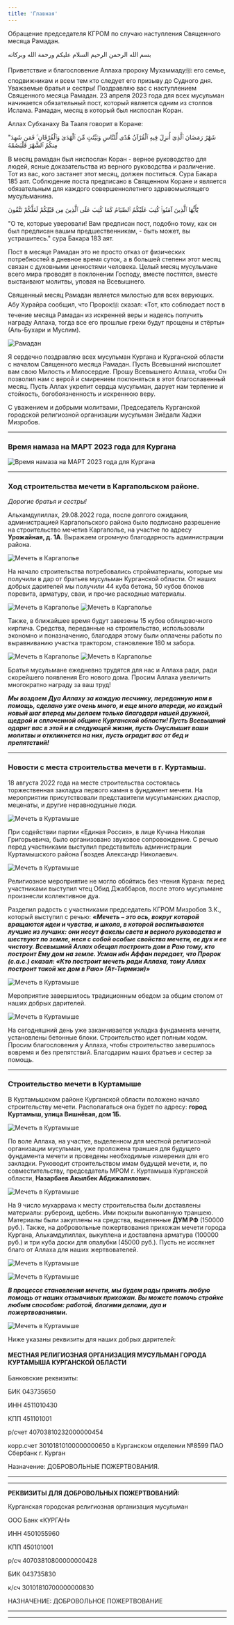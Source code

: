 ```yaml
---
title: 'Главная'
---
```


Обращение председателя КГРОМ по случаю наступления Священного месяца Рамадан.

بسم الله الرحمن الرحيم
السلام عليكم ورحمة الله وبركاته

Приветствие и благословение Аллаха пророку Мухаммадуﷺ его семье, сподвижникам и всем тем кто следует его призыву до Судного дня.
Уважаемые братья и сестры! Поздравляю вас с наступлением Священного месяца Рамадан.
23 апреля 2023 года для всех мусульман начинается обязательный пост, который является одним из столпов Ислама.
Рамадан, месяц в который был ниспослан Коран.

Аллах Субханаху Ва Тааля говорит в Коране:


"شَهْرُ رَمَضَانَ ٱلَّذِىٓ أُنزِلَ فِيهِ ٱلْقُرْآنُ هُدًى لِّلنَّاسِ وَبَيِّنَٰتٍ مِّنَ ٱلْهُدَىٰ وَٱلْفُرْقَانِ ۚ فَمَن شَهِدَ مِنكُمُ ٱلشَّهْرَ فَلْيَصُمْهُ 

В месяц рамадан был ниспослан Коран - верное руководство для людей, ясные доказательства из верного руководства и различение. Тот из вас, кого застанет этот месяц, должен поститься. Сура Бакара 185 аят.
Соблюдение поста предписано в Священном Коране и является обязательным для каждого совершеннолетнего здравомыслящего мусульманина. 


يَٰٓأَيُّهَا ٱلَّذِينَ آمَنُوا۟ كُتِبَ عَلَيْكُمُ ٱلصِّيَامُ كَمَا كُتِبَ عَلَى ٱلَّذِينَ مِن قَبْلِكُمْ لَعَلَّكُمْ تَتَّقُونَ


"О те, которые уверовали! Вам предписан пост, подобно тому, как он был предписан вашим предшественникам, - быть может, вы устрашитесь." сура Бакара 183 аят. 

Пост в месяце Рамадан это не просто отказ от физических потребностей в дневное время суток, а в большей степени этот месяц связан с духовными ценностями человека. 
Целый месяц мусульмане всего мира проводят в поклонении Господу, вместе постятся, вместе выстаивают молитвы, уповая на Всевышнего. 

Священный месяц Рамадан является милостью для всех верующих. 
Абу Хурайра сообщил, что Пророкﷺ сказал: «Тот, кто соблюдает пост в течение месяца Рамадан из искренней веры и надеясь получить награду Аллаха, тогда все его прошлые грехи будут прощены и стёрты» (Аль-Бухари и Муслим). 

![Рамадан](./index/Дуа1.jpg)

Я сердечно поздравляю всех мусульман Кургана и Курганской области с началом Священного месяца Рамадан. Пусть Всевышний ниспошлет вам свою Милость и Милосердие. 
Прошу Всевышнего Аллаха, чтобы Он позволил нам с верой и смирением поклоняться в этот благославенный месяц. 
Пусть Аллах укрепит сердца мусульман, дарует нам терпение и стойкость, богобоязненность и искреннюю веру.

С уважением и добрыми молитвами, Председатель Курганской городской религиозной организации мусульман Зиёдали Хаджи Мизробов.

---

### Время намаза на МАРТ 2023 года для Кургана

![Время намаза на МАРТ 2023 года для Кургана](./index/03.23.jpg)


---


### Ход строительства мечети в Каргапольском районе.

*Дорогие братья и сестры!*

Альхамдулиллах, 29.08.2022 года, после долгого ожидания, администрацией Каргапольского района было подписано разрешение на строительство мечетив Каргаполье, на участке 
по адресу **Урожайная, д. 1А**. Выражаем огромную благодарность администрации района.

![Мечеть в Каргаполье](./index/проект-куртамыш.jpg)

На начало строительства потребовались стройматериалы, которые мы получили в дар от братьев мусульман Курганской области. От наших добрых дарителей мы получили  44 куба бетона, 50 кубов блоков поревита, арматуру, сваи, и прочие расходные материалы. 

![Мечеть в Каргаполье](./index/основа-куртамыш.jpg)
![Мечеть в Каргаполье](./index/опалубка-куртамыш.jpg)

Также, в ближайшее время будут завезены 15 кубов облицовочного кирпича.
Средства, переданные на строительство, использовали экономно и поназначению, благодаря этому были оплачены работы по выравниванию участка трактором, становление 180 м 
забора.

![Мечеть в Каргаполье](./index/фундамент-куртамыш.jpg)
![Мечеть в Каргаполье](./index/материалы-куртамыш.jpg)


Братья мусульмане ежедневно трудятся для нас и Аллаха ради, ради скорейшего появления Его нового дома. Просим Аллаха увеличить многократно награду за ваш труд!

***Мы воздаем Дуа Аллаху за каждую песчинку, переданную нам в помощь, сделано уже очень много, и еще много впереди, но каждый новый шаг вперед мы делаем только 
благодаря нашей дружной, щедрой и сплоченной общине Курганской области! Пусть Всевышний одарит вас в этой и в следующей жизни, пусть Онуслышит ваши молитвы и 
откликнется на них, пусть оградит вас от бед и препятствий!***

---

### Новости с места строительства мечети в г. Куртамыш.

18 августа 2022 года на месте строительства состоялась торжественная закладка первого камня в фундамент мечети. На мероприятии присутствовали представители 
мусульманских диаспор, меценаты, и другие неравнодушные люди. 

![Мечеть в Куртамыше](./index/открытие.jpg)

При содействии партии «Единая Россия», в лице Кучина Николая Григорьевича, было организовано звуковое сопровождение. С речью перед участниками выступил представитель 
администрации Куртамышского района Гвоздев Александр Николаевич.

![Мечеть в Куртамыше](./index/депутат.jpg)

Религиозное мероприятие не могло обойтись без чтения Курана: перед участниками выступил чтец Обид Джаббаров, после этого мусульмане произнесли коллективное дуа. 

Разделил радость с участниками председатель КГРОМ Мизробов З.К., который выступил с речью: ***«Мечеть – это ось, вокруг которой вращаются идеи и чувства, и школа, в 
которой воспитываются лучшие из лучших: они несут факелы света и верного руководства и шествуют по земле, неся с собой особые свойства мечети, ее дух и ее чистоту. 
Всевышний Аллах обещал построить дом в Раю тому, кто построит Ему дом на земле. Усман ибн Аффан передает, что Пророк (с.а.с.) сказал: «Кто построит мечеть ради Аллаха, 
тому Аллах построит такой же дом в Раю» (Ат-Тирмизи)»***

![Мечеть в Куртамыше](./index/зиедали.jpg)

Мероприятие завершилось традиционным обедом за общим столом от наших добрых дарителей.

![Мечеть в Куртамыше](./index/обед.jpg)

На сегодняшний день уже заканчивается укладка фундамента мечети, установлены бетонные блоки. Строительство идет полным ходом. Просим благословения у Аллаха, чтобы
строительство завершилось вовремя и без препятствий. Благодарим наших братьев и сестер за помощь.

---



### Строительство мечети в Куртамыше

В Куртамышском районе Курганской области положено начало строительству мечети. Располагаться она будет по адресу: **город Куртамыш, улица Вишнёвая, дом 1Б.** 

![Мечеть в Куртамыше](./index/траншея.jpg)

По воле Аллаха, на участке, выделенном для местной религиозной организации мусульман, уже проложена траншея для будущего фундамента мечети и проведены необходимые измерения для его закладки. Руководит строительством имам будущей мечети, и, по совместительству, председатель МРОМ г. Куртамыша Курганской области, **Назарбаев Акылбек Абдижалилович**.

![Мечеть в Куртамыше](./index/материалы.jpg)

На 9 число мухаррама к месту строительства были доставлены материалы: рубероид, щебень. Ими покрыли выкопанную траншею. Материалы были закуплены на средства, выделенные **ДУМ РФ** (150000 руб.). Также, на добровольные пожертвования прихожан мечети города Кургана, Альхамдулиллах, выкуплена и доставлена арматура (100000 руб.) и три куба доски для опалубки (45000 руб.). Пусть не иссякнет благо от Аллаха для наших жертвователей.

![Мечеть в Куртамыше](./index/щебень.jpg)

![Мечеть в Куртамыше](./index/опалубка.jpg)

***В процессе становления мечети, мы будем рады принять любую помощь от наших отзывчивых прихожан. Вы можете помочь стройке любым способом: работой, благими делами, 
дуа и пожертвованиями.***

![Мечеть в Куртамыше](./index/дуа.jpg)

Ниже указаны реквизиты для наших добрых дарителей:

#### МЕСТНАЯ РЕЛИГИОЗНАЯ ОРГАНИЗАЦИЯ МУСУЛЬМАН ГОРОДА КУРТАМЫША КУРГАНСКОЙ ОБЛАСТИ

Банковские реквизиты: 

БИК 043735650

ИНН 4511010430 

КПП 451101001

р/счет 40703810232000000454

корр.счет 30101810100000000650
в Курганском отделении №8599 ПАО Сбербанк  г. Курган

Назначение: ДОБРОВОЛЬНЫЕ ПОЖЕРТВОВАНИЯ.

---

---


**РЕКВИЗИТЫ ДЛЯ ДОБРОВОЛЬНЫХ ПОЖЕРТВОВАНИЙ:**

Курганская городская религиозная организация мусульман

ООО Банк «КУРГАН»

ИНН 4501055960

КПП 450101001

р/сч 40703810800000000428

БИК 043735830

к/сч 30101810700000000830

НАЗНАЧЕНИЕ: ДОБРОВОЛЬНОЕ ПОЖЕРТВОВАНИЕ

---

---


